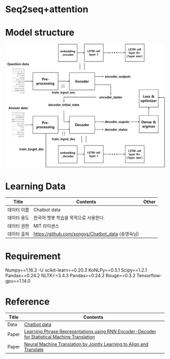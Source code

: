 # Seq2seq+attention


# Model structure
![images](chatbot_seq2seq.png)  

# Learning Data
Title|Contents|Other
--|--|--
데이터 이름|Chatbot data
데이터 용도|한국어 챗봇  학습을 목적으로 사용한다.
데이터 권한|MIT 라이센스
데이터 출처|https://github.com/songys/Chatbot_data (송영숙님)

# Requirement
Numpy==1.16.3
-U scikit-learn==0.20.3 
KoNLPy==0.5.1
Scipy==1.2.1
Pandas==0.24.2
NLTK==3.4.3
Pandas==0.24.2
Rouge==0.3.2
Tensorflow-gpu==1.14.0 

# Reference
Title|Contents
--|--
Data|[Chatbot data](https://github.com/songys/Chatbot_data)  
Paper|[Learning Phrase Representations using RNN Encoder-Decoder for Statistical Machine Translation](https://arxiv.org/pdf/1406.1078.pdf)  
Paper|[Neural Machine Translation by Jointly Learning to Align and Translate](https://arxiv.org/abs/1409.0473.pdf)
